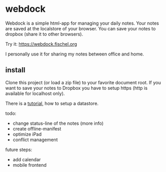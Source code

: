 # webdock

Webdock is a simple html-app for managing your daily notes. Your notes are saved at the localstore of your browser. You can save your
notes to dropbox (share it to other browsers).

Try it: https://webdock.fischel.org

I personally use it for sharing my notes between office and home.

## install

Clone this project (or load a zip file) to your favorite document root. If you want to save your notes to Dropbox
you have to setup https (http is available for localhost only).

There is a [tutorial](https://webdock.fischel.org/dropbox.html), how to setup a datastore.

todo:
* change status-line of the notes (more info)
* create offline-manifest
* optimize iPad
* conflict management

future steps:
* add calendar
* mobile frontend
